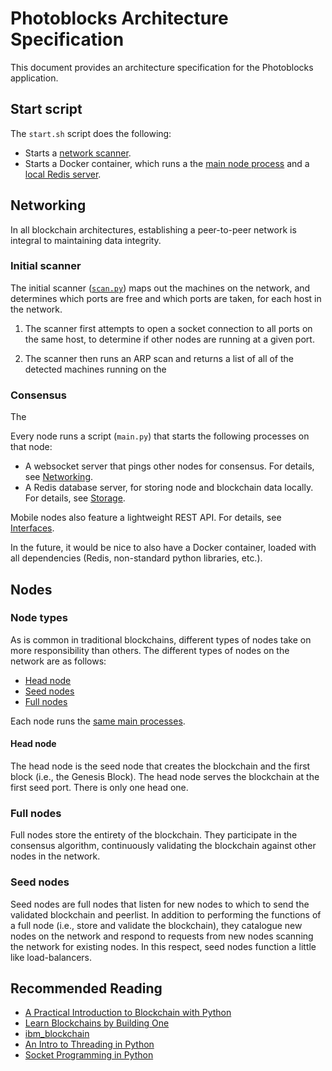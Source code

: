 # Photoblocks Architecture Specification

This document provides an architecture specification for the Photoblocks application.

## Start script

The `start.sh` script does the following:

- Starts a [network scanner](#initial-scanner).
- Starts a Docker container, which runs a the [main node process](#main-process) and a [local Redis server](#local-database).

## Networking

In all blockchain architectures, establishing a peer-to-peer network is integral to maintaining data integrity.

### Initial scanner

The initial scanner ([`scan.py`](../scan.py)) maps out the machines on the network, and determines which ports are free and which ports are taken, for each host in the network.

1. The scanner first attempts to open a socket connection to all ports on the same host, to determine if other nodes are running at a given port.

2. The scanner then runs an ARP scan and returns a list of all of the detected machines running on the 

### Consensus

The 

Every node runs a script (`main.py`) that starts the following processes on that node:

- A websocket server that pings other nodes for consensus. For details, see [Networking](#networking).
- A Redis database server, for storing node and blockchain data locally. For details, see [Storage](#storage).

Mobile nodes also feature a lightweight REST API. For details, see [Interfaces](#interfaces).

In the future, it would be nice to also have a Docker container, loaded with all dependencies (Redis, non-standard python libraries, etc.).

## Nodes

### Node types

As is common in traditional blockchains, different types of nodes take on more responsibility than others. The different types of nodes on the network are as follows:

- [Head node](#head-node)
- [Seed nodes](#seed-nodes)
- [Full nodes](#full-nodes)

Each node runs the [same main processes](#main-process).

#### Head node

The head node is the seed node that creates the blockchain and the first block (i.e., the Genesis Block). The head node serves the blockchain at the first seed port. There is only one head one.

### Full nodes

Full nodes store the entirety of the blockchain. They participate in the consensus algorithm, continuously validating the blockchain against other nodes in the network. 

### Seed nodes

Seed nodes are full nodes that listen for new nodes to which to send the validated blockchain and peerlist. In addition to performing the functions of a full node (i.e., store and validate the blockchain), they catalogue new nodes on the network and respond to requests from new nodes scanning the network for existing nodes. In this respect, seed nodes function a little like load-balancers.

<!-- 
## Registration

There are two types of accounts in PhotoBlocks: *Trader* and *Miner*.
Traders can only trade, and miners can trade and mine.

### *Trader*
To register as a trader, navigate to the "Users" page of the PhotoBlocks web interface. After you fill out some forms, you'll be given a public and private key. Your name and public key are
visible to the public. Keep the private key private.

### *Miner*
To mine blocks, you need to register your node. To register a node, navigate to the "Nodes" page, and fill out the forms.

## Mining
To start mining blocks on a node, navigate to the "Mine" page of the PhotoBlocks web interface. You'll be asked to provide the 
following:
* The miner's public key
* The node's ID
* A candidate image to be placed in the candidate block
* A label for the candidate image
* A label for the image on the last block in the chain

Each candidate image is sent through a basic TensorFlow image-recognition neural network. If the label that you provide matches a string in output of the
scored image, your node will start to solve the PoW algorithm. 

Nodes create new blocks by solving a Proof-of-Work (PoW) algorithm. To solve the PhotoBlocks PoW, the node finds 
the nonce value that matches the new block's hashed data to a simple pattern. Once the hashed data matches the pattern, the node has 
solved the PoW algorithm and the miner is awarded a coin.
 
## Trading
To start trading coins, navigate to the "Trade" page of the PhotoBlocks web interface. You'll be asked to provide the following:
* The sender's private and public key
* The recipient's public key
* The quantity of coins to trade
 
After you confirm a transaction, the transaction data is added to the transaction buffer on the blockchain. When a new 
block is mined, valid transactions are moved from the buffer to the block.
-->

## Recommended Reading

* [A Practical Introduction to Blockchain with Python](http://adilmoujahid.com/posts/2018)
* [Learn Blockchains by Building One](https://hackernoon.com/learn-blockchains-by-building-one-117428612f46)
* [ibm_blockchain](https://github.com/satwikkansal/ibm_blockchain)
* [An Intro to Threading in Python](https://realpython.com/intro-to-python-threading/)
* [Socket Programming in Python](https://realpython.com/python-sockets/)

